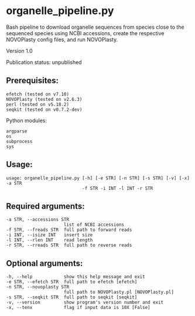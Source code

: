 # organelle_pipeline.py

Bash pipeline to download organelle sequences from species close to the sequenced species using NCBI accessions, create the respective NOVOPlasty config files, and run NOVOPlasty.

Version 1.0

Publication status: unpublished

## Prerequisites:

```
efetch (tested on v7.10) 
NOVOPlasty (tested on v2.6.3)
perl (tested on v5.18.2)
seqkit (tested on v0.7.2-dev)
```

Python modules:
```
argparse
os
subprocess
sys
```

## Usage: 

```
usage: organelle_pipeline.py [-h] [-e STR] [-n STR] [-s STR] [-v] [-x] -a STR
                             -f STR -i INT -l INT -r STR
```

## Required arguments:

```
-a STR, --accessions STR
                      list of NCBI accessions
-f STR, --freads STR  full path to forward reads
-i INT, --isize INT   insert size
-l INT, --rlen INT    read length
-r STR, --rreads STR  full path to reverse reads
```

## Optional arguments:

```
-h, --help            show this help message and exit
-e STR, --efetch STR  full path to efetch [efetch]
-n STR, --novoplasty STR
                      full path to NOVOPlasty.pl [NOVOPlasty.pl]
-s STR, --seqkit STR  full path to seqkit [seqkit]
-v, --version         show program's version number and exit
-x, --tenx            flag if input data is 10X [False]
```
